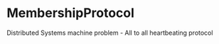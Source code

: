 MembershipProtocol
==================

Distributed Systems machine problem - All to all heartbeating protocol
